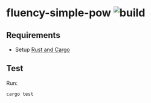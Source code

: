 # fluency-simple-pow ![build](https://github.com/manosbatsis/fluency-simple-pow/actions/workflows/build.yml/badge.svg)

## Requirements

- Setup [Rust and Cargo](https://doc.rust-lang.org/cargo/getting-started/installation.html)


## Test

Run:

```
cargo test
```
